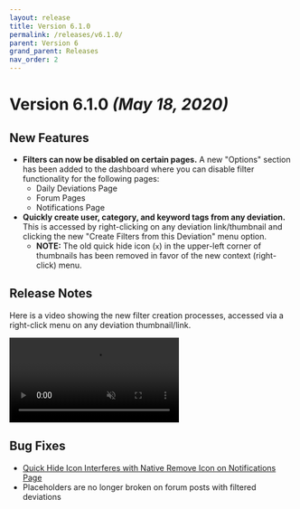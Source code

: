 ```yaml
---
layout: release
title: Version 6.1.0
permalink: /releases/v6.1.0/
parent: Version 6
grand_parent: Releases
nav_order: 2
---
```


# Version 6.1.0 *(May 18, 2020)*

## New Features

- **Filters can now be disabled on certain pages.** A new "Options" section has been added to the dashboard where you can disable filter functionality for the following pages:
  - Daily Deviations Page
  - Forum Pages
  - Notifications Page
- **Quickly create user, category, and keyword tags from any deviation.** This is accessed by right-clicking on any deviation link/thumbnail and clicking the new "Create Filters from this Deviation" menu option.
  - **NOTE:** The old quick hide icon (`x`) in the upper-left corner of thumbnails has been removed in favor of the new context (right-click) menu.

## Release Notes

Here is a video showing the new filter creation processes, accessed via a right-click menu on any deviation thumbnail/link.

<video style="max-width: 100%;" autoplay controls loop muted>
  <source src="https://raw.githubusercontent.com/rthaut/deviantART-Filter/master/videos/create-filter-modal-process.mp4" type="video/mp4" />
  <source src="https://raw.githubusercontent.com/rthaut/deviantART-Filter/master/videos/create-filter-modal-process.webm" type="video/webm" />
</video>

## Bug Fixes

- [Quick Hide Icon Interferes with Native Remove Icon on Notifications Page](https://github.com/rthaut/deviantART-Filter/issues/132)
- Placeholders are no longer broken on forum posts with filtered deviations
